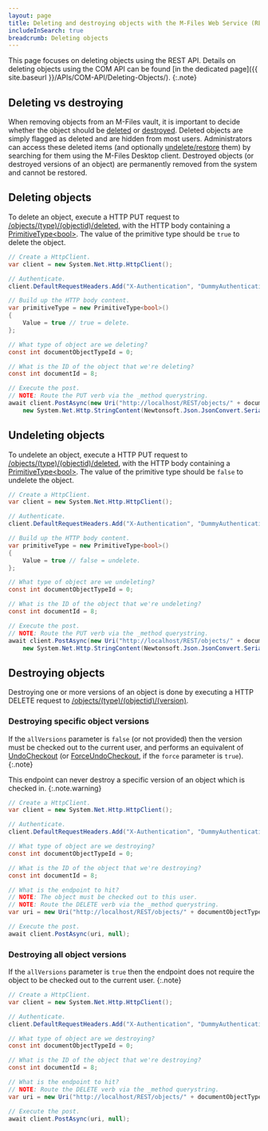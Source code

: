```yaml
---
layout: page
title: Deleting and destroying objects with the M-Files Web Service (REST API)
includeInSearch: true
breadcrumb: Deleting objects
---
```


This page focuses on deleting objects using the REST API.  Details on deleting objects using the COM API can be found [in the dedicated page]({{ site.baseurl }}/APIs/COM-API/Deleting-Objects/).
{:.note}

## Deleting vs destroying

When removing objects from an M-Files vault, it is important to decide whether the object should be [deleted](#deleting-objects) or [destroyed](#destroying-objects).  Deleted objects are simply flagged as deleted and are hidden from most users.  Administrators can access these deleted items (and optionally [undelete/restore](#undeleting-objects) them) by searching for them using the M-Files Desktop client.  Destroyed objects (or destroyed versions of an object) are permanently removed from the system and cannot be restored.

## Deleting objects

To delete an object, execute a HTTP PUT request to [/objects/(type)/(objectid)/deleted](http://www.m-files.com/mfws/resources/objects/type/objectid/deleted.html), with the HTTP body containing a [PrimitiveType&lt;bool&gt;](https://www.m-files.com/mfws/structs/primitivetypet.html).  The value of the primitive type should be `true` to delete the object.

```csharp
// Create a HttpClient.
var client = new System.Net.Http.HttpClient();

// Authenticate.
client.DefaultRequestHeaders.Add("X-Authentication", "DummyAuthenticationToken");

// Build up the HTTP body content.
var primitiveType = new PrimitiveType<bool>()
{
	Value = true // true = delete.
};

// What type of object are we deleting?
const int documentObjectTypeId = 0;

// What is the ID of the object that we're deleting?
const int documentId = 8;

// Execute the post.
// NOTE: Route the PUT verb via the _method querystring.
await client.PostAsync(new Uri("http://localhost/REST/objects/" + documentObjectTypeId + "/" + documentId + "/deleted?_method=PUT"),
	new System.Net.Http.StringContent(Newtonsoft.Json.JsonConvert.SerializeObject(primitiveType), Encoding.UTF8, "application/json"));
```

## Undeleting objects

To undelete an object, execute a HTTP PUT request to [/objects/(type)/(objectid)/deleted](http://www.m-files.com/mfws/resources/objects/type/objectid/deleted.html), with the HTTP body containing a [PrimitiveType&lt;bool&gt;](https://www.m-files.com/mfws/structs/primitivetypet.html).  The value of the primitive type should be `false` to undelete the object.

```csharp
// Create a HttpClient.
var client = new System.Net.Http.HttpClient();

// Authenticate.
client.DefaultRequestHeaders.Add("X-Authentication", "DummyAuthenticationToken");

// Build up the HTTP body content.
var primitiveType = new PrimitiveType<bool>()
{
	Value = true // false = undelete.
};

// What type of object are we undeleting?
const int documentObjectTypeId = 0;

// What is the ID of the object that we're undeleting?
const int documentId = 8;

// Execute the post.
// NOTE: Route the PUT verb via the _method querystring.
await client.PostAsync(new Uri("http://localhost/REST/objects/" + documentObjectTypeId + "/" + documentId + "/deleted?_method=PUT"),
	new System.Net.Http.StringContent(Newtonsoft.Json.JsonConvert.SerializeObject(primitiveType), Encoding.UTF8, "application/json"));
```

## Destroying objects

Destroying one or more versions of an object is done by executing a HTTP DELETE request to [/objects/(type)/(objectid)/(version)](http://www.m-files.com/mfws/resources/objects/type/objectid/version.html).

### Destroying specific object versions

If the `allVersions` parameter is `false` (or not provided) then the version must be checked out to the current user, and performs an equivalent of [UndoCheckout](https://www.m-files.com/api/documentation/latest/index.html#MFilesAPI~VaultObjectOperations~UndoCheckout.html) (or [ForceUndoCheckout](https://www.m-files.com/api/documentation/latest/index.html#MFilesAPI~VaultObjectOperations~ForceUndoCheckout.html), if the `force` parameter is `true`).
{:.note}

This endpoint can never destroy a specific version of an object which is checked in.
{:.note.warning}

```csharp
// Create a HttpClient.
var client = new System.Net.Http.HttpClient();

// Authenticate.
client.DefaultRequestHeaders.Add("X-Authentication", "DummyAuthenticationToken");

// What type of object are we destroying?
const int documentObjectTypeId = 0;

// What is the ID of the object that we're destroying?
const int documentId = 8;

// What is the endpoint to hit?
// NOTE: The object must be checked out to this user.
// NOTE: Route the DELETE verb via the _method querystring.
var uri = new Uri("http://localhost/REST/objects/" + documentObjectTypeId + "/" + documentId + "/latest?_method=DELETE&allVersions=false");

// Execute the post.
await client.PostAsync(uri, null);
```

### Destroying all object versions

If the `allVersions` parameter is `true` then the endpoint does not require the object to be checked out to the current user.
{:.note}

```csharp
// Create a HttpClient.
var client = new System.Net.Http.HttpClient();

// Authenticate.
client.DefaultRequestHeaders.Add("X-Authentication", "DummyAuthenticationToken");

// What type of object are we destroying?
const int documentObjectTypeId = 0;

// What is the ID of the object that we're destroying?
const int documentId = 8;

// What is the endpoint to hit?
// NOTE: Route the DELETE verb via the _method querystring.
var uri = new Uri("http://localhost/REST/objects/" + documentObjectTypeId + "/" + documentId + "/latest?_method=DELETE&allVersions=true");

// Execute the post.
await client.PostAsync(uri, null);
```